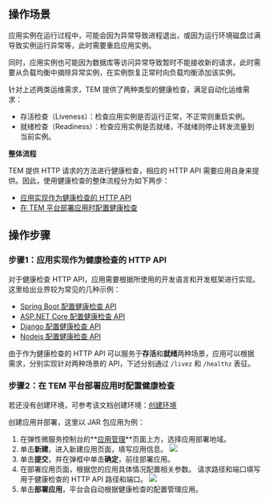 ## 操作场景

应用实例在运行过程中，可能会因为异常导致进程退出，或因为运行环境磁盘过满导致实例运行异常等，此时需要重启应用实例。

同时，应用实例也可能因为数据库等访问异常导致暂时不能接收新的请求，此时需要从负载均衡中摘除异常实例，在实例恢复正常时向负载均衡添加该实例。

针对上述两类运维需求，TEM 提供了两种类型的健康检查，满足自动化运维需求：

- 存活检查（Liveness）：检查应用实例是否运行正常，不正常则重启实例。
- 就绪检查（Readiness）：检查应用实例是否就绪，不就绪则停止转发流量到当前实例。

**整体流程**

TEM 提供 HTTP 请求的方法进行健康检查，相应的 HTTP API 需要应用自身来提供。因此，使用健康检查的整体流程分为如下两步：
<dx-steps>
- [应用实现作为健康检查的 HTTP API](#step1)
- [在 TEM 平台部署应用时配置健康检查](#step2)
</dx-steps>


## 操作步骤

### 步骤1：应用实现作为健康检查的 HTTP API[](id:step1)

对于健康检查 HTTP API，应用需要根据所使用的开发语言和开发框架进行实现。这里给出业界较为常见的几种示例：
- [Spring Boot 配置健康检查 API](https://docs.spring.io/spring-boot/docs/current/reference/html/actuator.html)
- [ASP.NET Core 配置健康检查 API](https://docs.microsoft.com/zh-cn/aspnet/core/host-and-deploy/health-checks?view=aspnetcore-5.0)
- [Django 配置健康检查 API](https://django-health-check.readthedocs.io/en/latest/readme.html)
- [Nodejs 配置健康检查 API](https://www.npmjs.com/package/nodejs-health-checker)

由于作为健康检查的 HTTP API 可以服务于**存活**和**就绪**两种场景，应用可以根据需求，分别实现针对两种场景的 API，下述分别通过 `/livez` 和 `/healthz` 表征。



### 步骤2：在 TEM 平台部署应用时配置健康检查[](id:step2)

若还没有创建环境，可参考该文档创建环境：[创建环境](https://cloud.tencent.com/document/product/1371/53293)

创建应用并部署，这里以 JAR 包应用为例：

1. 在弹性微服务控制台的**[应用管理](https://console.cloud.tencent.com/tem/application)**页面上方，选择应用部署地域。
2. 单击**新建**，进入新建应用页面，填写应用信息。
![](https://main.qcloudimg.com/raw/d4372edf67219055c3f6e6da9d5eee69.png)
3. 单击**提交**，并在弹框中单击**确定**，前往部署应用。
4. 在部署应用页面，根据您的应用具体情况配置相关参数。
	请求路径和端口填写用于健康检查的 HTTP API 路径和端口。
![](https://main.qcloudimg.com/raw/59887ca7109e388701b3e226c7e78993.png)
5. 单击**部署应用**，平台会自动根据健康检查的配置管理应用。
